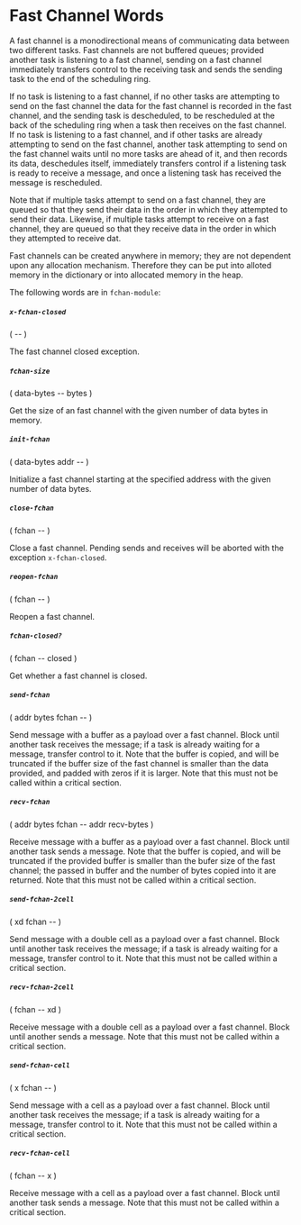 # Fast Channel Words

A fast channel is a monodirectional means of communicating data between two different tasks. Fast channels are not buffered queues; provided another task is listening to a fast channel, sending on a fast channel immediately transfers control to the receiving task and sends the sending task to the end of the scheduling ring.

If no task is listening to a fast channel, if no other tasks are attempting to send on the fast channel the data for the fast channel is recorded in the fast channel, and the sending task is descheduled, to be rescheduled at the back of the scheduling ring when a task then receives on the fast channel. If no task is listening to a fast channel, and if other tasks are already attempting to send on the fast channel, another task attempting to send on the fast channel waits until no more tasks are ahead of it, and then records its data, deschedules itself, immediately transfers control if a listening task is ready to receive a message, and once a listening task has received the message is rescheduled.

Note that if multiple tasks attempt to send on a fast channel, they are queued so that they send their data in the order in which they attempted to send their data. Likewise, if multiple tasks attempt to receive on a fast channel, they are queued so that they receive data in the order in which they attempted to receive dat.

Fast channels can be created anywhere in memory; they are not dependent upon any allocation mechanism. Therefore they can be put into alloted memory in the dictionary or into allocated memory in the heap.

The following words are in `fchan-module`:

##### `x-fchan-closed`
( -- )

The fast channel closed exception.

##### `fchan-size`
( data-bytes -- bytes )

Get the size of an fast channel with the given number of data bytes in memory.

##### `init-fchan`
( data-bytes addr -- )

Initialize a fast channel starting at the specified address with the given number of data bytes.

##### `close-fchan`
( fchan -- )

Close a fast channel. Pending sends and receives will be aborted with the exception `x-fchan-closed`.

##### `reopen-fchan`
( fchan -- )

Reopen a fast channel.

##### `fchan-closed?`
( fchan -- closed )

Get whether a fast channel is closed.

##### `send-fchan`
( addr bytes fchan -- )

Send message with a buffer as a payload over a fast channel. Block until another task receives the message; if a task is already waiting for a message, transfer control to it. Note that the buffer is copied, and will be truncated if the buffer size of the fast channel is smaller than the data provided, and padded with zeros if it is larger. Note that this must not be called within a critical section.

##### `recv-fchan`
( addr bytes fchan -- addr recv-bytes )

Receive message with a buffer as a payload over a fast channel. Block until another task sends a message. Note that the buffer is copied, and will be truncated if the provided buffer is smaller than the bufer size of the fast channel; the passed in buffer and the number of bytes copied into it are returned. Note that this must not be called within a critical section.

##### `send-fchan-2cell`
( xd fchan -- )

Send message with a double cell as a payload over a fast channel. Block until another task receives the message; if a task is already waiting for a message, transfer control to it. Note that this must not be called within a critical section.

##### `recv-fchan-2cell`
( fchan -- xd )

Receive message with a double cell as a payload over a fast channel. Block until another sends a message. Note that this must not be called within a critical section.

##### `send-fchan-cell`
( x fchan -- )

Send message with a cell as a payload over a fast channel. Block until another task receives the message; if a task is already waiting for a message, transfer control to it. Note that this must not be called within a critical section.

##### `recv-fchan-cell`
( fchan -- x )

Receive message with a cell as a payload over a fast channel. Block until another task sends a message. Note that this must not be called within a critical section.
